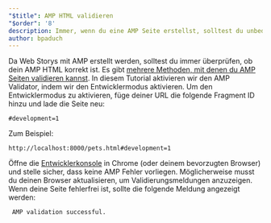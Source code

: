 ```yaml
---
"$title": AMP HTML validieren
"$order": '8'
description: Immer, wenn du eine AMP Seite erstellst, solltest du unbedingt prüfen, ob dein AMP HTML korrekt ist. Es gibt [mehrere Methoden, mit denen du deine AMP Seite validieren kannst …
author: bpaduch
---
```


Da Web Storys mit AMP erstellt werden, solltest du immer überprüfen, ob dein AMP HTML korrekt ist. Es gibt [mehrere Methoden, mit denen du AMP Seiten validieren kannst](../../../../documentation/guides-and-tutorials/learn/validation-workflow/validate_amp.md). In diesem Tutorial aktivieren wir den AMP Validator, indem wir den Entwicklermodus aktivieren. Um den Entwicklermodus zu aktivieren, füge deiner URL die folgende Fragment ID hinzu und lade die Seite neu:

```text
#development=1
```

Zum Beispiel:

```text
http://localhost:8000/pets.html#development=1
```

Öffne die [Entwicklerkonsole](https://developer.chrome.com/devtools/docs/console) in Chrome (oder deinem bevorzugten Browser) und stelle sicher, dass keine AMP Fehler vorliegen. Möglicherweise musst du deinen Browser aktualisieren, um Validierungsmeldungen anzuzeigen. Wenn deine Seite fehlerfrei ist, sollte die folgende Meldung angezeigt werden:

```text
 AMP validation successful.
```
